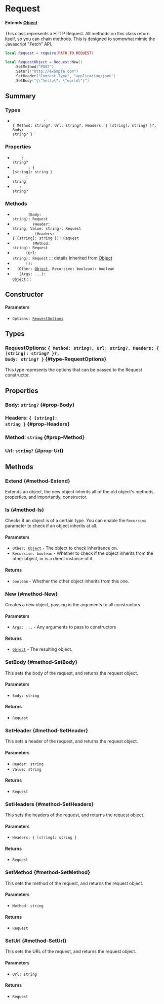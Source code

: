 # Request
#### Extends [Object](/api/Object)
This class represents a HTTP Request. All methods on
this class return itself, so you can chain methods. This
is designed to somewhat mimic the Javascript "Fetch" API.
```lua
local Request = require(PATH.TO.REQUEST)

local RequestObject = Request:New()
	:SetMethod("POST")
	:SetUrl("http://example.com")
	:SetHeader("Content-Type", "application/json")
	:SetBody("{\"hello\": \"world\"}")
```

## Summary
### Types
- <code><a style="color:white" href="#type-RequestOptions">RequestOptions</a>: { Method: string?, Url: string?, Headers: { [string]: string? }?, Body: string? }</code>
### Properties
- <code><a style="color:white" href="#prop-Body">Body</a>: string?</code>
- <code><a style="color:white" href="#prop-Headers">Headers</a>: { [string]: string }</code>
- <code><a style="color:white" href="#prop-Method">Method</a>: string</code>
- <code><a style="color:white" href="#prop-Url">Url</a>: string?</code>
### Methods
- <code><a style="color:white" href="#method-SetBody">SetBody</a>(Body: string): Request</code>
- <code><a style="color:white" href="#method-SetHeader">SetHeader</a>(Header: string, Value: string): Request</code>
- <code><a style="color:white" href="#method-SetHeaders">SetHeaders</a>(Headers: { [string]: string }): Request</code>
- <code><a style="color:white" href="#method-SetMethod">SetMethod</a>(Method: string): Request</code>
- <code><a style="color:white" href="#method-SetUrl">SetUrl</a>(Url: string): Request</code>
::: details Inherited from [Object](/api/Object)
- <code><a style="color:white" href="#method-Extend">Extend</a>(): </code>
- <code><a style="color:white" href="#method-Is">Is</a>(Other: [Object](/api/object), Recursive: boolean): boolean</code>
- <code><a style="color:white" href="#method-New">New</a>(Args: ...): [Object](/api/object)</code>
:::
## Constructor

#### Parameters
- <code>Options: [RequestOptions](#type-requestoptions)</code>
## Types
### RequestOptions: <code>{ Method: string?, Url: string?, Headers: { [string]: string? }?, Body: string? }</code> {#type-RequestOptions}
This type represents the options that can be passed to the Request constructor.

## Properties
### Body: <code>string?</code> {#prop-Body}

### Headers: <code>{ [string]: string }</code> {#prop-Headers}

### Method: <code>string</code> {#prop-Method}

### Url: <code>string?</code> {#prop-Url}

## Methods
### Extend {#method-Extend}
Extends an object, the new object inherits all of the old object's
methods, properties, and importantly, constructor.

### Is {#method-Is}
Checks if an object is of a certain type. You can enable the
`Recursive` parameter to check if an object inherits at all.

#### Parameters
- <code>Other: [Object](/api/object)</code> - The object to check inheritance on.
- <code>Recursive: boolean</code> - Whether to check if the object inherits from the other object, or is a direct instance of it.
#### Returns
- <code>boolean</code> - Whether the other object inherits from this one.
### New {#method-New}
Creates a new object, passing in the arguments to all constructors.

#### Parameters
- <code>Args: ...</code> - Any arguments to pass to constructors
#### Returns
- <code>[Object](/api/object)</code> - The resulting object.
### SetBody {#method-SetBody}
This sets the body of the request, and returns the request object.

#### Parameters
- <code>Body: string</code>
#### Returns
- <code>Request</code>
### SetHeader {#method-SetHeader}
This sets a header of the request, and returns the request object.

#### Parameters
- <code>Header: string</code>
- <code>Value: string</code>
#### Returns
- <code>Request</code>
### SetHeaders {#method-SetHeaders}
This sets the headers of the request, and returns the request object.

#### Parameters
- <code>Headers: { [string]: string }</code>
#### Returns
- <code>Request</code>
### SetMethod {#method-SetMethod}
This sets the method of the request, and returns the request object.

#### Parameters
- <code>Method: string</code>
#### Returns
- <code>Request</code>
### SetUrl {#method-SetUrl}
This sets the URL of the request, and returns the request object.

#### Parameters
- <code>Url: string</code>
#### Returns
- <code>Request</code>
